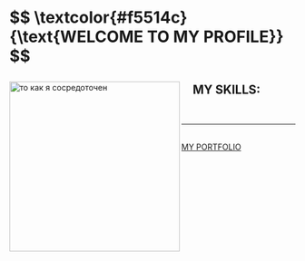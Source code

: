 
<h1>
<p>
$$
\textcolor{#f5514c}{\text{WELCOME TO MY PROFILE}}
$$
</p>
</h1>
  
<picture>
  <source media="(prefers-color-scheme: dark)" srcset="https://media.tenor.com/Q9-sNScQlXkAAAAC/cyber.gif">
  <source media="(prefers-color-scheme: light)" srcset="https://media.tenor.com/Q9-sNScQlXkAAAAC/cyber.gif">
  <img title="то как я сосредоточен" align="left" height="300px">
</picture>

<p height="600px">
<h2 float="right">&nbsp&nbsp&nbsp&nbspMY SKILLS: </h2>
  <picture>
    <source media="(prefers-color-scheme: dark)" srcset="img/PYTHON-dark.svg">
    <source media="(prefers-color-scheme: light)" srcset="img/PYTHON-light.svg">
    <img>
  </picture>

  <picture>
    <source media="(prefers-color-scheme: dark)" srcset="img/C-dark.svg">
    <source media="(prefers-color-scheme: light)" srcset="img/C-light.svg">
    <img>
  </picture>

<picture>
    <source media="(prefers-color-scheme: dark)" srcset="img/C++-dark.svg">
    <source media="(prefers-color-scheme: light)" srcset="img/c++-light.svg">
    <img>
  </picture>

<picture>
    <source media="(prefers-color-scheme: dark)" srcset="img/GIT-dark.svg">
    <source media="(prefers-color-scheme: light)" srcset="img/GIT-light.svg">
    <img>
  </picture>

<picture>
    <source media="(prefers-color-scheme: dark)" srcset="img/GITHUB-dark.svg">
    <source media="(prefers-color-scheme: light)" srcset="img/GITHUB-light.svg">
    <img>
  </picture>

<picture>
    <source media="(prefers-color-scheme: dark)" srcset="img/HTML-dark.svg">
    <source media="(prefers-color-scheme: light)" srcset="img/HTML-light.svg">
    <img>
  </picture>

<picture>
    <source media="(prefers-color-scheme: dark)" srcset="img/CSS-dark.svg">
    <source media="(prefers-color-scheme: light)" srcset="img/CSS-light.svg">
    <img>
  </picture>

<picture>
    <source media="(prefers-color-scheme: dark)" srcset="img/JS-dark.svg">
    <source media="(prefers-color-scheme: light)" srcset="img/JS-light.svg">
    <img>
  </picture>

<picture>
    <source media="(prefers-color-scheme: dark)" srcset="img/BOOTSTRAP-dark.svg">
    <source media="(prefers-color-scheme: light)" srcset="img/BOOTSTRAP-light.svg">
    <img>
  </picture>
  <br>
</p>
<hr>
<p>
  <br>
  <a href="https://github.com/NamelessS0ul/My-portfolio"> MY PORTFOLIO <a>
</p>
